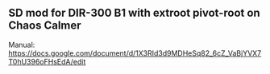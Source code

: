 ## SD mod for DIR-300 B1 with extroot pivot-root on Chaos Calmer
Manual: https://docs.google.com/document/d/1X3RId3d9MDHeSq82_6cZ_VaBjYVX7T0hU396oFHsEdA/edit
